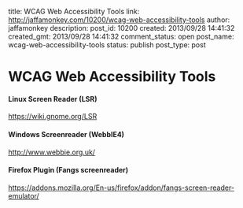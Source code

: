 title: WCAG Web Accessibility Tools
link: http://jaffamonkey.com/10200/wcag-web-accessibility-tools
author: jaffamonkey
description: 
post_id: 10200
created: 2013/09/28 14:41:32
created_gmt: 2013/09/28 14:41:32
comment_status: open
post_name: wcag-web-accessibility-tools
status: publish
post_type: post

# WCAG Web Accessibility Tools

#### Linux Screen Reader (LSR)

https://wiki.gnome.org/LSR 

#### Windows Screenreader (WebbIE4)

http://www.webbie.org.uk/ 

#### Firefox Plugin (Fangs screenreader)

https://addons.mozilla.org/En-us/firefox/addon/fangs-screen-reader-emulator/